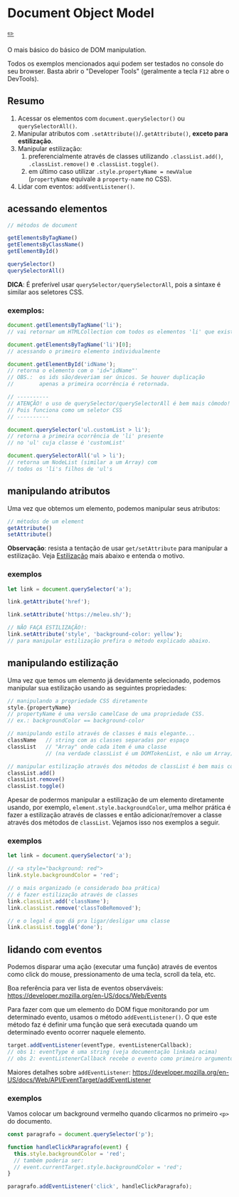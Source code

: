 # Document Object Model
[✏️](https://github.com/meleu/my-notes/edit/master/dom-pt_BR.md)

O mais básico do básico de DOM manipulation.

Todos os exemplos mencionados aqui podem ser testados no console do seu browser. Basta abrir o "Developer Tools" (geralmente a tecla `F12` abre o DevTools).

## Resumo

1. Acessar os elementos com `document.querySelector()` ou `querySelectorAll()`.
2. Manipular atributos com `.setAttribute()`/`.getAttribute()`, **exceto para estilização**.
3. Manipular estilização:
    1. preferencialmente através de classes utilizando `.classList.add()`, `.classList.remove()` e `.classList.toggle()`.
    2. em último caso utilizar `.style.propertyName = newValue` (`propertyName` equivale a `property-name` no CSS).
4. Lidar com eventos: `addEventListener()`.


## acessando elementos

```js
// métodos de document

getElementsByTagName()
getElementsByClassName()
getElementById()

querySelector()
querySelectorAll()
```
**DICA**: É preferível usar `querySelector/querySelectorAll`, pois a sintaxe é similar aos seletores CSS.

### exemplos:

```js
document.getElementsByTagName('li');
// vai retornar um HTMLCollection com todos os elementos 'li' que existirem

document.getElementsByTagName('li')[0];
// acessando o primeiro elemento individualmente

document.getElementById('idName');
// retorna o elemento com o 'id="idName"'
// OBS.:  os ids são/deveriam ser únicos. Se houver duplicação
//        apenas a primeira ocorrência é retornada.

// ----------
// ATENÇÃO! o uso de querySelector/querySelectorAll é bem mais cômodo!
// Pois funciona como um seletor CSS
// ----------

document.querySelector('ul.customList > li');
// retorna a primeira ocorrência de 'li' presente
// no 'ul' cuja classe é 'customList'

document.querySelectorAll('ul > li');
// retorna um NodeList (similar a um Array) com
// todos os 'li's filhos de 'ul's

```

## manipulando atributos

Uma vez que obtemos um elemento, podemos manipular seus atributos:

```js
// métodos de um element
getAttribute()
setAttribute()
```

**Observação**: resista a tentação de usar `get/setAttribute` para manipular a estilização. Veja [Estilização](#estilização) mais abaixo e entenda o motivo.

### exemplos

```js
let link = document.querySelector('a');

link.getAttribute('href');

link.setAttribute('https://meleu.sh/');

// NÃO FAÇA ESTILIZAÇÃO!:
link.setAttribute('style', 'background-color: yellow');
// para manipular estilização prefira o método explicado abaixo.
```


## manipulando estilização

Uma vez que temos um elemento já devidamente selecionado, podemos manipular sua estilização usando as seguintes propriedades:
```js
// manipulando a propriedade CSS diretamente
style.{propertyName}
// propertyName é uma versão camelCase de uma propriedade CSS.
// ex.: backgroundColor == background-color

// manipulando estilo através de classes é mais elegante...
className   // string com as classes separadas por espaço
classList   // "Array" onde cada item é uma classe
            // (na verdade classList é um DOMTokenList, e não um Array)

// manipular estilização através dos métodos de classList é bem mais cômodo
classList.add()
classList.remove()
classList.toggle()
```
Apesar de podermos manipular a estilização de um elemento diretamente usando, por exemplo, `element.style.backgroundColor`, uma melhor prática é fazer a estilização através de classes e então adicionar/remover a classe através dos métodos de `classList`. Vejamos isso nos exemplos a seguir.

### exemplos

```js
let link = document.querySelector('a');

// <a style="background: red">
link.style.backgroundColor = 'red';

// o mais organizado (e considerado boa prática)
// é fazer estilização através de classes
link.classList.add('className');
link.classList.remove('classToBeRemoved');

// e o legal é que dá pra ligar/desligar uma classe
link.classList.toggle('done');
```

## lidando com eventos

Podemos disparar uma ação (executar uma função) através de eventos como click do mouse, pressionamento de uma tecla, scroll da tela, etc.

Boa referência para ver lista de eventos observáveis: <https://developer.mozilla.org/en-US/docs/Web/Events>

Para fazer com que um elemento do DOM fique monitorando por um determinado evento, usamos o método `addEventListener()`. O que este método faz é definir uma função que será executada quando um determinado evento ocorrer naquele elemento.

```js
target.addEventListener(eventType, eventListenerCallback);
// obs 1: eventType é uma string (veja documentação linkada acima)
// obs 2: eventListenerCallback recebe o evento como primeiro argumento
```

Maiores detalhes sobre `addEventListener`: <https://developer.mozilla.org/en-US/docs/Web/API/EventTarget/addEventListener>


### exemplos

Vamos colocar um background vermelho quando clicarmos no primeiro `<p>` do documento.

```js
const paragrafo = document.querySelector('p');

function handleClickParagrafo(event) {
  this.style.backgroundColor = 'red';
  // também poderia ser:
  // event.currentTarget.style.backgroundColor = 'red';
}

paragrafo.addEventListener('click', handleClickParagrafo);
```
